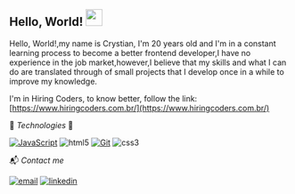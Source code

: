 ## Hello, World! <img src="https://raw.githubusercontent.com/MartinHeinz/MartinHeinz/master/wave.gif" width="30px">

Hello, World!,my name is Crystian, I'm 20 years old and I'm in a constant learning process to become a better frontend developer,I have no experience in the job market,however,I believe that my skills and what I can do are translated through of small projects that I develop once in a while to improve my knowledge.


I'm in Hiring Coders, to know better, follow the link: [https://www.hiringcoders.com.br/](https://www.hiringcoders.com.br/)
  
🔨 *Technologies* 🔧  

[![JavaScript](https://img.shields.io/badge/JavaScript-F7DF1E?style=for-the-badge&logo=javascript&logoColor=black)](https://developer.mozilla.org/pt-BR/docs/Web/JavaScript)
![html5](https://img.shields.io/badge/HTML5-E34F26?style=for-the-badge&logo=html5&logoColor=white)
[![Git](https://img.shields.io/badge/Git-F05032?style=for-the-badge&logo=git&logoColor=white)](https://git-scm.com/)
![css3](https://img.shields.io/badge/CSS3-1572B6?style=for-the-badge&logo=css3&logoColor=white)  


📬 *Contact me*

[![email](https://img.shields.io/badge/Gmail-D14836?style=for-the-badge&logo=gmail&logoColor=white)](mailto:crystian.lf@gmail.com)
[![linkedin](https://img.shields.io/badge/LinkedIn-0077B5?style=for-the-badge&logo=linkedin&logoColor=white)](https://www.linkedin.com/in/crystian-lefundes/)
